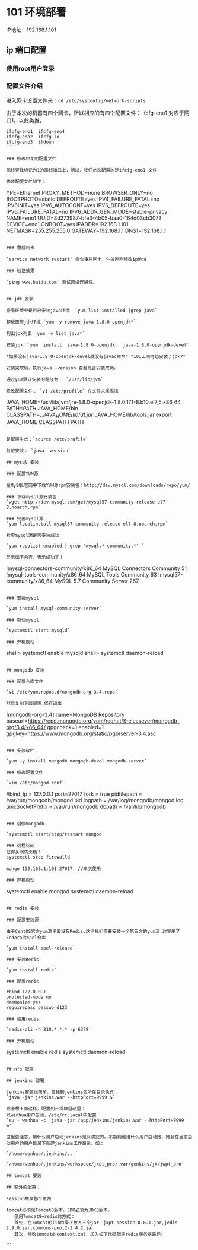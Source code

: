 # 101 环境部署

IP地址：192.168.1.101

## ip 端口配置

### 使用root用户登录

### 配置文件介绍

进入网卡设置文件夹：`cd /etc/sysconfig/network-scripts`

由于本次的机器有四个网卡，所以相应的有四个配置文件：
ifcfg-eno1 对应于网口1，以此类推。
```
ifcfg-eno1  ifcfg-eno4
ifcfg-eno2  ifcfg-lo    
ifcfg-eno3  ifdown
``` 

### 修改相关的配置文件

网线查找标记为1的网线插口上，所以，我们此次配置的是ifcfg-eno1 文件

修改配置文件如下：

```
YPE=Ethernet
PROXY_METHOD=none
BROWSER_ONLY=no
BOOTPROTO=static
DEFROUTE=yes
IPV4_FAILURE_FATAL=no
IPV6INIT=yes
IPV6_AUTOCONF=yes
IPV6_DEFROUTE=yes
IPV6_FAILURE_FATAL=no
IPV6_ADDR_GEN_MODE=stable-privacy
NAME=eno1
UUID=8d273987-bfe3-4b05-baa0-164d03cb3073
DEVICE=eno1
ONBOOT=yes
IPADDR=192.168.1.101
NETMASK=255.255.255.0
GATEWAY=192.168.1.1
DNS1=192.168.1.1

```

### 重启网卡

`service network restart` 命令重启网卡，生效刚刚修改ip地址

### 验证效果

`ping www.baidu.com` 测试网络连通性。


## jdk 安装

查看环境中是否已安装java环境  `yum list installed |grep java`

卸载原有jdk环境 `yum -y remove java-1.8.0-openjdk*`

列出jdk列表 `yum -y list java*`

安装jdk：`yum  install  java-1.8.0-openjdk   java-1.8.0-openjdk-devel`

*如果没有java-1.8.0-openjdk-devel就没有javac命令* *101上同时也安装了jdk7*

安装完成后，执行java -version 查看是否安装成功。

通过yum默认安装的路径为   `/usr/lib/jvm`

修改配置文件： `vi /etc/profile` 在文件末尾添加

```
JAVA_HOME=/usr/lib/jvm/jre-1.8.0-openjdk-1.8.0.171-8.b10.el7_5.x86_64
PATH=$PATH:$JAVA_HOME/bin
CLASSPATH=.:$JAVA_HOME/lib/dt.jar:$JAVA_HOME/lib/tools.jar
export JAVA_HOME CLASSPATH PATH
```

是配置生效：`source /etc/profile`

验证安装： `java -version`

## mysql 安装

### 配置YUM源

在MySQL官网中下载YUM源rpm安装包：http://dev.mysql.com/downloads/repo/yum/ 

### 下载mysql源安装包
`wget http://dev.mysql.com/get/mysql57-community-release-el7-8.noarch.rpm`

### 安装mysql源
`yum localinstall mysql57-community-release-el7-8.noarch.rpm`

检查mysql源是否安装成功

`yum repolist enabled | grep "mysql.*-community.*" `

显示如下内容，表示成功了！
```
!mysql-connectors-community/x86_64 MySQL Connectors Community                 51
!mysql-tools-community/x86_64      MySQL Tools Community                      63
!mysql57-community/x86_64          MySQL 5.7 Community Server                267
```

### 安装mysql

`yum install mysql-community-server`

### 启动mysql

`systemctl start mysqld`

### 开机启动
```
shell> systemctl enable mysqld
shell> systemctl daemon-reload
```

## mongodb 安装

### 配置仓库文件

`vi /etc/yum.repos.d/mongodb-org-3.4.repo`

然后复制下面配置,保存退出
```
[mongodb-org-3.4]
name=MongoDB Repository
baseurl=https://repo.mongodb.org/yum/redhat/$releasever/mongodb-org/3.4/x86_64/
gpgcheck=1
enabled=1
gpgkey=https://www.mongodb.org/static/pgp/server-3.4.asc
```

### 安装软件

`yum -y install mongodb mongodb-devel mongodb-server`

### 修改配置文件

`vim /etc/mongod.conf`

```
#bind_ip = 127.0.0.1
port=27017
fork = true
pidfilepath = /var/run/mongodb/mongod.pid
logpath = /var/log/mongodb/mongod.log
unixSocketPrefix = /var/run/mongodb
dbpath = /var/lib/mongodb
```

### 启停mongodb

`systemctl start/stop/restart mongod`

### 远程访问
记得关闭防火墙！
systemctl stop firewalld 

mongo 192.168.1.101:27017  //本次使用

### 开机启动
```
systemctl enable mongod
systemctl daemon-reload
```

## redis 安装

### 配置安装源

由于CentOS官方yum源里面没有Redis,这里我们需要安装一个第三方的yum源,这里用了Fedora的epel仓库

`yum install epel-release`

### 安装Redis

`yum install redis`

### 配置redis

#bind 127.0.0.1
protected-mode no
daemonize yes
requirepass password123

### 使用redis

`redis-cli -h 210.*.*.* -p 6379`

### 开机启动

```
systemctl enable redis
systemctl daemon-reload
```

## nfs 配置

## jenkins 部署

jenkins安装很简单，直接到jenkins包所在目录执行：  
`java -jar jenkins.war --httpPort=9999 &`

或者想下面这样，配置到开机自启动里：  
以wenhua用户启动，/etc/rc.local中配置  
`su - wenhua -c 'java -jar /app/jenkins/jenkins.war --httpPort=9999 &'`

这里要注意，用什么用户启动jenkins是有讲究的。不能随便用什么用户启动她。她会在当前启动用户的用户目录下新建jenkins工作目录。如：

`/home/wenhua/.jenkins/...`

`/home/wenhua/.jenkins/workspace/jxpt_pro/.var/genkins/jx/jwpt_pro`

## tomcat 安装

## 额外的配置：

session共享那个东西

tomcat必须是Tomcat8版本，JDK必须为JDK8版本。
   使用Tomcat8+redis的方式：
   首先，在Tomcat的lib目录下放入三个jar：jxpt-session-0.0.1.jar,jedis-2.9.0.jar,commons-pool2-2.4.2.jar
   其次，修改tomcat的context.xml，加入如下代码配置redis服务器路径:
```   
<Valve className="cn.ulearning.jxpt.session.RedisSessionHandlerValve" />
   <Manager className="cn.ulearning.jxpt.session.RedisSessionManager"
       host="*.*.*.*"
       port="6379"
       database="1"
       password="xxx"
       maxInactiveInterval="1800"/>
```

